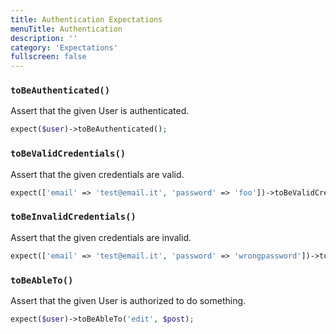 ```yaml
---
title: Authentication Expectations
menuTitle: Authentication
description: ''
category: 'Expectations'
fullscreen: false
---
```


### `toBeAuthenticated()`

Assert that the given User is authenticated.

```php
expect($user)->toBeAuthenticated();
 ```

### `toBeValidCredentials()`

Assert that the given credentials are valid.

```php
expect(['email' => 'test@email.it', 'password' => 'foo'])->toBeValidCredentials();
 ```

### `toBeInvalidCredentials()`

Assert that the given credentials are invalid.

```php
expect(['email' => 'test@email.it', 'password' => 'wrongpassword'])->toBeInvalidCredentials();
 ```

### `toBeAbleTo()`

Assert that the given User is authorized to do something.

```php
expect($user)->toBeAbleTo('edit', $post);
 ```

